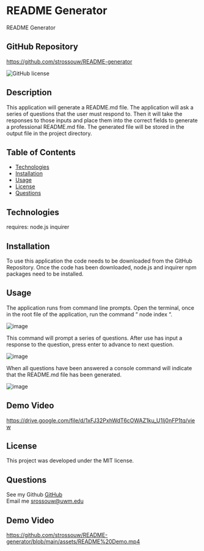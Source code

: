 # README Generator
README Generator

## GitHub Repository
https://github.com/strossouw/README-generator

 ![GitHub license](https://img.shields.io/badge/license-MIT-blue.svg)

##  Description
This application will generate a README.md file. The application will ask a series of questions that the user must respond to. Then it will take the responses to those inputs and place them into the correct fields to generate a professional README.md file. 
The generated file will be stored in the output file in the project directory.


##  Table of Contents
* [Technologies](#technologies)
* [Installation](#installation)
* [Usage](#usage)
* [License](#license)
* [Questions](#questions)
  
## Technologies
requires: 
node.js 
inquirer

## Installation
To use this application the code needs to be downloaded from the GitHub Repository. Once the code has been downloaded, node.js and inquirer npm packages need to be installed.

## Usage
The application runs from command line prompts. Open the terminal, once in the root file of the application, run the command “ node index “. 

![image](https://user-images.githubusercontent.com/105831699/188918542-6adec4e3-35a3-4199-8fe4-ed2504610cbd.png)

This command will prompt a series of questions. After use has input a response to the question, press enter to advance to next question. 

![image](https://user-images.githubusercontent.com/105831699/188918758-5f0542c1-799e-448f-a509-9fee9c3e0ffa.png)

When all questions have been answered a console command will indicate that the README.md file has been generated.

![image](https://user-images.githubusercontent.com/105831699/188918821-0228abbd-45f3-403e-8dcf-76d02052bf9d.png)

## Demo Video
https://drive.google.com/file/d/1xFJ32PxhWdT6cOWAZ1ku_U1Ij0nFP1tq/view

## License
This project was developed under the MIT license.

## Questions  
See my Github [GitHub](https://www.github.com/strossouw)  
Email me  <srossouw@uwm.edu>

## Demo Video
https://github.com/strossouw/README-generator/blob/main/assets/README%20Demo.mp4

